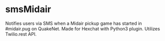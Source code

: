# smsMidair
Notifies users via SMS when a Midair pickup game has started in #midair.pug on QuakeNet. 
Made for Hexchat with Python3 plugin. Utilizes Twilio.rest API.
